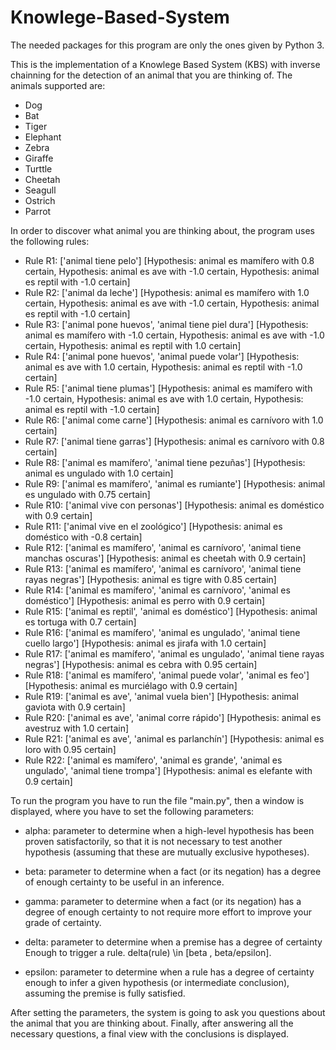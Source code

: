 # Knowlege-Based-System

The needed packages for this program are only the ones given by Python 3.

This is the implementation of a Knowlege Based System (KBS) with inverse chainning for the detection of an animal
that you are thinking of. The animals supported are: 

- Dog
- Bat
- Tiger
- Elephant
- Zebra
- Giraffe
- Turttle
- Cheetah 
- Seagull
- Ostrich
- Parrot

In order to discover what animal you are thinking about, the program uses the following rules:

- Rule R1:
        ['animal tiene pelo']
                 [Hypothesis: animal es mamífero with 0.8 certain, Hypothesis: animal es ave with -1.0 certain, Hypothesis: animal es reptil with -1.0 certain]  
- Rule R2:
        ['animal da leche']
                 [Hypothesis: animal es mamífero with 1.0 certain, Hypothesis: animal es ave with -1.0 certain, Hypothesis: animal es reptil with -1.0 certain]  
- Rule R3:
        ['animal pone huevos', 'animal tiene piel dura']
                 [Hypothesis: animal es mamífero with -1.0 certain, Hypothesis: animal es ave with -1.0 certain, Hypothesis: animal es reptil with 1.0 certain]  
- Rule R4:
        ['animal pone huevos', 'animal puede volar']
                 [Hypothesis: animal es ave with 1.0 certain, Hypothesis: animal es reptil with -1.0 certain]
- Rule R5:
        ['animal tiene plumas']
                 [Hypothesis: animal es mamífero with -1.0 certain, Hypothesis: animal es ave with 1.0 certain, Hypothesis: animal es reptil with -1.0 certain]  
- Rule R6:
        ['animal come carne']
                 [Hypothesis: animal es carnívoro with 1.0 certain]
- Rule R7:
        ['animal tiene garras']
                 [Hypothesis: animal es carnívoro with 0.8 certain]
- Rule R8:
        ['animal es mamífero', 'animal tiene pezuñas']
                 [Hypothesis: animal es ungulado with 1.0 certain]
- Rule R9:
        ['animal es mamífero', 'animal es rumiante']
                 [Hypothesis: animal es ungulado with 0.75 certain]
- Rule R10:
        ['animal vive con personas']
                 [Hypothesis: animal es doméstico with 0.9 certain]
- Rule R11:
        ['animal vive en el zoológico']
                 [Hypothesis: animal es doméstico with -0.8 certain]
- Rule R12:
        ['animal es mamífero', 'animal es carnívoro', 'animal tiene manchas oscuras']
                 [Hypothesis: animal es cheetah with 0.9 certain]
- Rule R13:
        ['animal es mamífero', 'animal es carnívoro', 'animal tiene rayas negras']
                 [Hypothesis: animal es tigre with 0.85 certain]
- Rule R14:
        ['animal es mamífero', 'animal es carnívoro', 'animal es doméstico']
                 [Hypothesis: animal es perro with 0.9 certain]
- Rule R15:
        ['animal es reptil', 'animal es doméstico']
                 [Hypothesis: animal es tortuga with 0.7 certain]
- Rule R16:
        ['animal es mamífero', 'animal es ungulado', 'animal tiene cuello largo']
                 [Hypothesis: animal es jirafa with 1.0 certain]
- Rule R17:
        ['animal es mamífero', 'animal es ungulado', 'animal tiene rayas negras']
                 [Hypothesis: animal es cebra with 0.95 certain]
- Rule R18:
        ['animal es mamífero', 'animal puede volar', 'animal es feo']
                 [Hypothesis: animal es murciélago with 0.9 certain]
- Rule R19:
        ['animal es ave', 'animal vuela bien']
                 [Hypothesis: animal gaviota with 0.9 certain]
- Rule R20:
        ['animal es ave', 'animal corre rápido']
                 [Hypothesis: animal es avestruz with 1.0 certain]
- Rule R21:
        ['animal es ave', 'animal es parlanchín']
                 [Hypothesis: animal es loro with 0.95 certain]
- Rule R22:
        ['animal es mamífero', 'animal es grande', 'animal es ungulado', 'animal tiene trompa']
                 [Hypothesis: animal es elefante with 0.9 certain]

To run the program you have to run the file "main.py", then a window is displayed, where you have to set the following parameters:

- alpha: parameter to determine when a high-level hypothesis has been proven
satisfactorily, so that it is not necessary to test another hypothesis
(assuming that these are mutually exclusive hypotheses).

- beta: parameter to determine when a fact (or its negation) has a degree of
enough certainty to be useful in an inference.

- gamma: parameter to determine when a fact (or its negation) has a degree of
enough certainty to not require more effort to improve your grade
of certainty.

- delta: parameter to determine when a premise has a degree of certainty
Enough to trigger a rule. delta(rule) \in [beta , beta/epsilon].

- epsilon: parameter to determine when a rule has a degree of certainty
enough to infer a given hypothesis (or intermediate conclusion),
assuming the premise is fully satisfied.

After setting the parameters, the system is going to ask you questions about the animal that you are thinking about. Finally,
after answering all the necessary questions, a final view with the conclusions is displayed. 